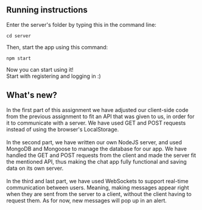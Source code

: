 ## Running instructions
Enter the server's folder by typing this in the command line:
```
cd server
```
Then, start the app using this command:
```
npm start
```
Now you can start using it! <br>
Start with registering and logging in :)

## What's new?
In the first part of this assignment we have adjusted our client-side code from the previous assignment to fit an API that was given to us, in order for it to communicate with a server. We have used GET and POST requests instead of using the browser's LocalStorage.<br><br>
In the second part, we have written our own NodeJS server, and used MongoDB and Mongoose to manage the database for our app. We have handled the GET and POST requests from the client and made the server fit the mentioned API, thus making the chat app fully functional and saving data on its own server.<br><br>
In the third and last part, we have used WebSockets to support real-time communication between users. Meaning, making messages appear right when they are sent from the server to a client, without the client having to request them. As for now, new messages will pop up in an alert.
